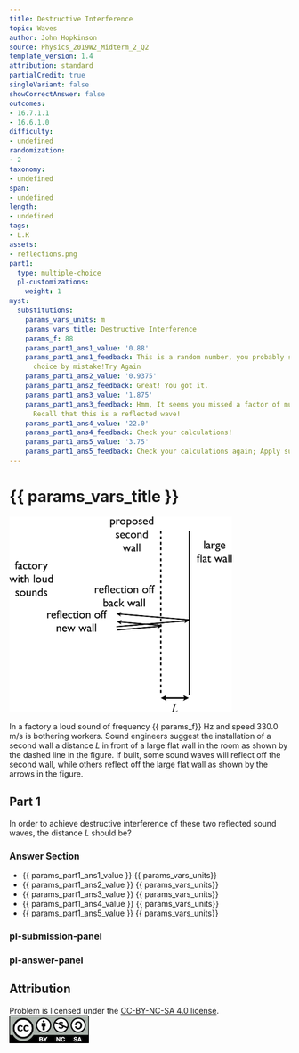 ```yaml
---
title: Destructive Interference
topic: Waves
author: John Hopkinson
source: Physics_2019W2_Midterm_2_Q2
template_version: 1.4
attribution: standard
partialCredit: true
singleVariant: false
showCorrectAnswer: false
outcomes:
- 16.7.1.1
- 16.6.1.0
difficulty:
- undefined
randomization:
- 2
taxonomy:
- undefined
span:
- undefined
length:
- undefined
tags:
- L.K
assets:
- reflections.png
part1:
  type: multiple-choice
  pl-customizations:
    weight: 1
myst:
  substitutions:
    params_vars_units: m
    params_vars_title: Destructive Interference
    params_f: 88
    params_part1_ans1_value: '0.88'
    params_part1_ans1_feedback: This is a random number, you probably selected this
      choice by mistake!Try Again
    params_part1_ans2_value: '0.9375'
    params_part1_ans2_feedback: Great! You got it.
    params_part1_ans3_value: '1.875'
    params_part1_ans3_feedback: Hmm, It seems you missed a factor of multiplication;
      Recall that this is a reflected wave!
    params_part1_ans4_value: '22.0'
    params_part1_ans4_feedback: Check your calculations!
    params_part1_ans5_value: '3.75'
    params_part1_ans5_feedback: Check your calculations again; Apply suitable formulas!
---
```

# {{ params_vars_title }}
<img src="reflections.png" width="400">

In a factory a loud sound of frequency {{ params_f}} Hz and speed 330.0 m/s is bothering workers.  Sound engineers suggest the installation of a second wall a distance $L$ in front of a large flat wall in the room as shown by the dashed line in the figure. If built, some sound waves will reflect off the second wall, while others reflect off the large flat wall as shown by the arrows in the figure.

## Part 1

In order to achieve destructive interference of these two reflected sound waves, the distance $L$ should be?

### Answer Section

- {{ params_part1_ans1_value }} {{ params_vars_units}}
- {{ params_part1_ans2_value }} {{ params_vars_units}}
- {{ params_part1_ans3_value }} {{ params_vars_units}}
- {{ params_part1_ans4_value }} {{ params_vars_units}}
- {{ params_part1_ans5_value }} {{ params_vars_units}}

### pl-submission-panel

### pl-answer-panel

## Attribution

Problem is licensed under the [CC-BY-NC-SA 4.0 license](https://creativecommons.org/licenses/by-nc-sa/4.0/).<br> ![The Creative Commons 4.0 license requiring attribution-BY, non-commercial-NC, and share-alike-SA license.](https://raw.githubusercontent.com/firasm/bits/master/by-nc-sa.png)